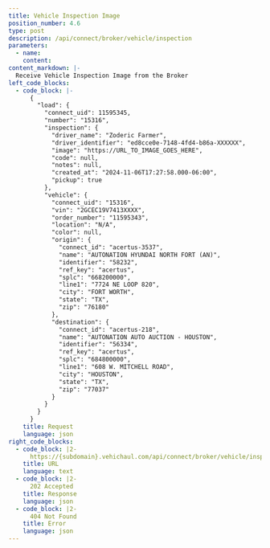 ```yaml
---
title: Vehicle Inspection Image
position_number: 4.6
type: post
description: /api/connect/broker/vehicle/inspection
parameters:
  - name: 
    content: 
content_markdown: |-
  Receive Vehicle Inspection Image from the Broker
left_code_blocks:
  - code_block: |-
      {
        "load": {
          "connect_uid": 11595345,
          "number": "15316",
          "inspection": {
            "driver_name": "Zoderic Farmer",
            "driver_identifier": "ed8cce0e-7148-4fd4-b86a-XXXXXX",
            "image": "https://URL_TO_IMAGE_GOES_HERE",
            "code": null,
            "notes": null,
            "created_at": "2024-11-06T17:27:58.000-06:00",
            "pickup": true
          },
          "vehicle": {
            "connect_uid": "15316",
            "vin": "2GCEC19V7413XXXX",
            "order_number": "11595343",
            "location": "N/A",
            "color": null,
            "origin": {
              "connect_id": "acertus-3537",
              "name": "AUTONATION HYUNDAI NORTH FORT (AN)",
              "identifier": "58232",
              "ref_key": "acertus",
              "splc": "668200000",
              "line1": "7724 NE LOOP 820",
              "city": "FORT WORTH",
              "state": "TX",
              "zip": "76180"
            },
            "destination": {
              "connect_id": "acertus-218",
              "name": "AUTONATION AUTO AUCTION - HOUSTON",
              "identifier": "56334",
              "ref_key": "acertus",
              "splc": "684800000",
              "line1": "608 W. MITCHELL ROAD",
              "city": "HOUSTON",
              "state": "TX",
              "zip": "77037"
            }
          }
        }
      }
    title: Request
    language: json
right_code_blocks:
  - code_block: |2-
      https://{subdomain}.vehichaul.com/api/connect/broker/vehicle/inspection
    title: URL
    language: text
  - code_block: |2-
      202 Accepted
    title: Response
    language: json
  - code_block: |2-
      404 Not Found
    title: Error
    language: json
---
```

